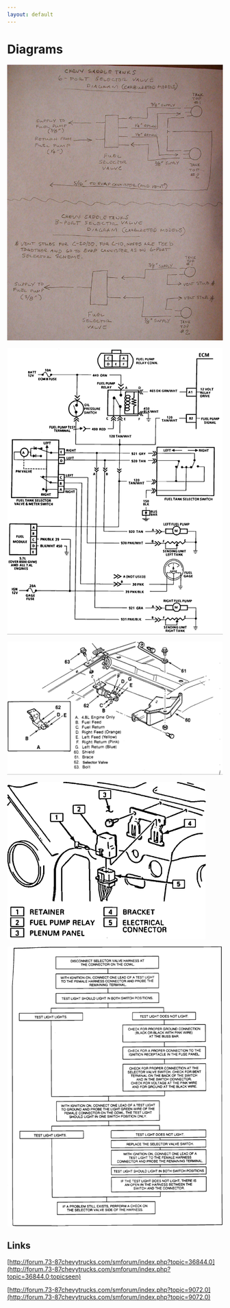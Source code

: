 ```yaml
---
layout: default
---
```


# Diagrams

[![Fuel Flow Diagram](../images/fuel_dual_tank_flow.jpg)](../images/fuel_dual_tank_flow.jpg)

[![Fuel Wire Diagram](../images/fuel_diagram_dual_tank.gif)](../images/fuel_diagram_dual_tank.gif)

[![Fuel Selector Valve](../images/fuel_switching_valve.gif)](../images/fuel_switching_valve.gif)

[![Fuel Pump Relay](../images/fuel_relay.gif)](../images/fuel_relay.gif)

[![Fuel Fault Isolation](../images/fuel_system_fi.gif)](../images/fuel_system_fi.gif)

## Links

[http://forum.73-87chevytrucks.com/smforum/index.php?topic=36844.0](http://forum.73-87chevytrucks.com/smforum/index.php?topic=36844.0;topicseen)

[http://forum.73-87chevytrucks.com/smforum/index.php?topic=9072.0](http://forum.73-87chevytrucks.com/smforum/index.php?topic=9072.0)

